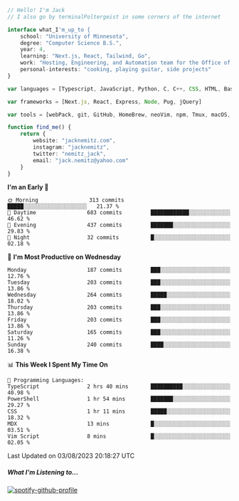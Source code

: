 ```typescript
// Hello! I'm Jack
// I also go by terminalPoltergeist in some corners of the internet

interface what_I'm_up_to {
    school: "University of Minnesota",
    degree: "Computer Science B.S.",
    year: 4,
    learning: "Next.js, React, Tailwind, Go",
    work: "Hosting, Engineering, and Automation team for the Office of Information Technology at UMN",
    personal-interests: "cooking, playing guitar, side projects"
}

var languages = [Typescript, JavaScript, Python, C, C++, CSS, HTML, Bash, VimScript]

var frameworks = [Next.js, React, Express, Node, Pug, jQuery]

var tools = [webPack, git, GitHub, HomeBrew, neoVim, npm, Tmux, macOS, Ubuntu, Docker, Nginx, Cloudflare, DigitalOcean]

function find_me() {
    return {
        website: "jacknemitz.com",
        instagram: "jacknemitz",
        twitter: "nemitz_jack",
        email: "jack.nemitz@yahoo.com"
    }
}
```

<!--START_SECTION:waka-->
**I'm an Early 🐤** 

```text
🌞 Morning                313 commits         █████░░░░░░░░░░░░░░░░░░░░   21.37 % 
🌆 Daytime                683 commits         ████████████░░░░░░░░░░░░░   46.62 % 
🌃 Evening                437 commits         ███████░░░░░░░░░░░░░░░░░░   29.83 % 
🌙 Night                  32 commits          █░░░░░░░░░░░░░░░░░░░░░░░░   02.18 % 
```
📅 **I'm Most Productive on Wednesday** 

```text
Monday                   187 commits         ███░░░░░░░░░░░░░░░░░░░░░░   12.76 % 
Tuesday                  203 commits         ███░░░░░░░░░░░░░░░░░░░░░░   13.86 % 
Wednesday                264 commits         █████░░░░░░░░░░░░░░░░░░░░   18.02 % 
Thursday                 203 commits         ███░░░░░░░░░░░░░░░░░░░░░░   13.86 % 
Friday                   203 commits         ███░░░░░░░░░░░░░░░░░░░░░░   13.86 % 
Saturday                 165 commits         ███░░░░░░░░░░░░░░░░░░░░░░   11.26 % 
Sunday                   240 commits         ████░░░░░░░░░░░░░░░░░░░░░   16.38 % 
```


📊 **This Week I Spent My Time On** 

```text
💬 Programming Languages: 
TypeScript               2 hrs 40 mins       ██████████░░░░░░░░░░░░░░░   40.98 % 
PowerShell               1 hr 54 mins        ███████░░░░░░░░░░░░░░░░░░   29.27 % 
CSS                      1 hr 11 mins        █████░░░░░░░░░░░░░░░░░░░░   18.32 % 
MDX                      13 mins             █░░░░░░░░░░░░░░░░░░░░░░░░   03.51 % 
Vim Script               8 mins              █░░░░░░░░░░░░░░░░░░░░░░░░   02.05 % 
```


 Last Updated on 03/08/2023 20:18:27 UTC
<!--END_SECTION:waka-->

##### What I'm Listening to...

[![spotify-github-profile](https://spotify-github-profile.vercel.app/api/view?uid=jack.nemitz&cover_image=true&show_offline=true&bar_color=53b14f&bar_color_cover=false&background_color=121212FF)](https://spotify-github-profile.vercel.app/api/view?uid=jack.nemitz&redirect=true)

